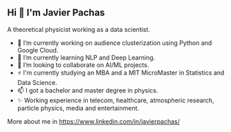 ## Hi 👋 I'm Javier Pachas
A theoretical physicist working as a data scientist.

<!--
**JavierPachas/JavierPachas** is a 💬 ✨ _special_ ✨ repository because its `README.md` (this file) appears on your GitHub profile.
-->

- 🔭 I’m currently working on audience clusterization using Python and Google Cloud.
- 🌱 I’m currently learning NLP and Deep Learning.
- 👯 I’m looking to collaborate on AI/ML projects.
- ⚡ I'm currently studying an MBA and a MIT MicroMaster in Statistics and Data Science.
- 📫 I got a bachelor and master degree in physics. 
- ✨ Working experience in telecom, healthcare, atmospheric research, particle physics, media and entertainment.

More about me in https://www.linkedin.com/in/javierpachas/

<!-- 
- 🤔 I’m looking for help with ...


- 😄 Pronouns: ...

-->

